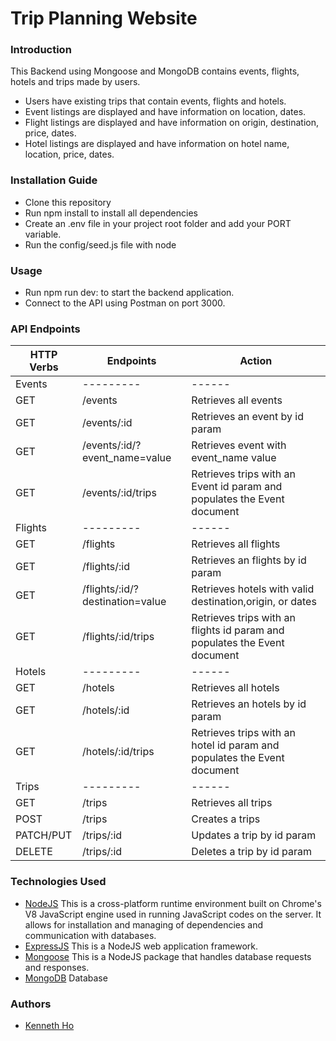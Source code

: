 # Trip Planning Website

### Introduction

This Backend using Mongoose and MongoDB contains events, flights, hotels and trips made by users.

- Users have existing trips that contain events, flights and hotels.
- Event listings are displayed and have information on location, dates.
- Flight listings are displayed and have information on origin, destination, price, dates.
- Hotel listings are displayed and have information on hotel name, location, price, dates.

### Installation Guide

- Clone this repository
- Run npm install to install all dependencies
- Create an .env file in your project root folder and add your PORT variable.
- Run the config/seed.js file with node

### Usage

- Run npm run dev: to start the backend application.
- Connect to the API using Postman on port 3000.

### API Endpoints

| HTTP Verbs | Endpoints                       | Action                                                                    |
| ---------- | ------------------------------- | ------------------------------------------------------------------------- |
| Events     | ---------                       | ------                                                                    |
| GET        | /events                         | Retrieves all events                                                      |
| GET        | /events/:id                     | Retrieves an event by id param                                            |
| GET        | /events/:id/?event_name=value   | Retrieves event with event_name value                                     |
| GET        | /events/:id/trips               | Retrieves trips with an Event id param and populates the Event document   |
| Flights    | ---------                       | ------                                                                    |
| GET        | /flights                        | Retrieves all flights                                                     |
| GET        | /flights/:id                    | Retrieves an flights by id param                                          |
| GET        | /flights/:id/?destination=value | Retrieves hotels with valid destination,origin, or dates                  |
| GET        | /flights/:id/trips              | Retrieves trips with an flights id param and populates the Event document |
| Hotels     | ---------                       | ------                                                                    |
| GET        | /hotels                         | Retrieves all hotels                                                      |
| GET        | /hotels/:id                     | Retrieves an hotels by id param                                           |
| GET        | /hotels/:id/trips               | Retrieves trips with an hotel id param and populates the Event document   |
| Trips      | ---------                       | ------                                                                    |
| GET        | /trips                          | Retrieves all trips                                                       |
| POST       | /trips                          | Creates a trips                                                           |
| PATCH/PUT  | /trips/:id                      | Updates a trip by id param                                                |
| DELETE     | /trips/:id                      | Deletes a trip by id param                                                |

### Technologies Used

- [NodeJS](https://nodejs.org/) This is a cross-platform runtime environment built on Chrome's V8 JavaScript engine used in running JavaScript codes on the server. It allows for installation and managing of dependencies and communication with databases.
- [ExpressJS](https://www.expresjs.org/) This is a NodeJS web application framework.
- [Mongoose](https://mongoosejs.com/docs/) This is a NodeJS package that handles database requests and responses.
- [MongoDB](https://www.mongodb.com/docs/) Database

### Authors

- [Kenneth Ho](https://github.com/hoken92/)
